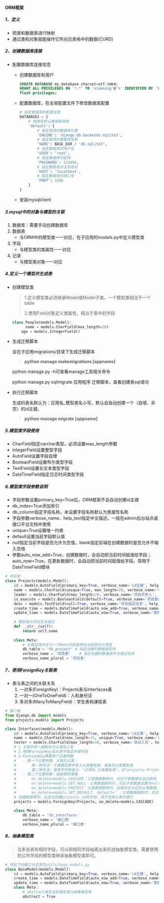 #### ORM框架

##### 1、定义

- 把类和数据表进行映射
- 通过类和对象就能操作它所对应表格中的数据(CURD)

##### 2、创建数据库连接

- 配置数据库连接信息

  - 创建数据库和用户

    ```sql
    CREATE DATABASE my_database charset=utf-8mb4;
    GRANT ALL PRIVILEGES ON `*.*` TO 'xiaoming'@'%' IDENTIFIED BY '123456';
    flush privileges; 
    ```
    
  - 配置数据库，在全局配置文件下修改数据库配置

    ```python
    # 指定数据库的配置信息
    DATABASES = {
        # 使用的默认数据库信息
        'default': {
            # 指定使用的数据库引擎
            'ENGINE': 'django.db.backends.sqlite3',
            # 指定使用的数据库名称
            'NAME': BASE_DIR / 'db.sqlite3',
            # 指定数据库的用户名
            'USER': 'root',
            # 指定数据库的密码
            'PASSWORD': 123456,
            # 指定数据库的主机地址
            'HOST': 'localhost',
            # 指定数据库的端口号
            'PORT': 3306
        }
    }
    ```

  - 安装mysqlclient

##### 3.mysql中的对象与模型的关联

1. 数据库：需要手动创建数据库
2. 数据表
   - 与ORM中的模型类一一对应，在子应用的models.py中定义模型类
3. 字段
   - 与模型类的类属性一一对应
4. 记录
   - 与模型类对象一一对应

##### 4.定义一个模型并生成表

- 创建模型类

  > 1.定义模型类必须继承Model或Model子类，一个模型类相当于一个table
  >
  > 2.使用Field对象定义类属性，相当于表中的字段

  ```python
  class People(models.Model):
    	name = models.CharField(max_length=20)
      age = models.IntegerField()
  ```

- 生成迁移脚本

  会在子应用migrations/目录下生成迁移脚本

  > **python manage makemigrations [appname]**

  python manage.py -h可查看manage工具相关命令

  python manage.py sqlmigrate 应用程序 迁移脚本，查看创建表sql语句

- 执行迁移脚本

  生成的表名默认为：应用名_模型类名小写。默认会自动创建一个（自增、非空）的id主键。

  > **python manage migrate [appname]**

##### 5.模型类字段使用

- CharField指定varchar类型，必须设置max_length参数
- IntegerField设置整型字段
- AutoField设置字段自增
- BooleanField设置布尔类型字段
- TextField设置长文本类型字段
- DateTimeField指定日志时间类型字段

##### 6.模型类字段参数说明

- 字段参数设置primary_key=True后，ORM框架不会自动创建id主键
- db_index=True添加索引
- db_column指定字段名称，未设置字段名称默认为类属性名称
- 字段参数verbose_name、help_text指定中文描述，一般在admin后台站点或接口平台文档中使用
- unique=True设置唯一约束
- default设置当前字段默认值
- null指定当前字段是否允许为空值，blank指定前端在创建数据时是否允许不输入空值
- 参数auto_now_add=True，创建数据时，会自动把当前时间赋值给字段；auto_now=True，在更新数据时，会自动把当前时间赋值给字段。常用于DateTimeField模块

```python
# 项目表
class Projects(models.Model):
    id = models.AutoField(primary_key=True, verbose_name='id主键', help_text='id主键')
    name = models.CharField(unique=True, max_length=20, verbose_name='项目名称', help_text='项目名称')
    leader = models.CharField(max_length=20, verbose_name='项目负责人', help_text='项目负责人')
    is_execute = models.BooleanField(default=True, verbose_name='项目是否开展', help_text='项目是否展开')
    desc = models.TextField(null=True, verbose_name='项目描述信息', help_text='项目描述信息')
    create_time = models.DateTimeField(auto_now_add=True, verbose_name='创建时间', help_text='创建时间')
    update_time = models.DateTimeField(auto_now=True, verbose_name='更新时间', help_text='更新时间')
    
    # 模型类中添加文本描述
    def __str__(self):
    	return self.name
    
    class Meta:
        # 在模型类中定义一个Meta内部类修改当前表的元信息
        db_table = 'tb_project'	# 指定创建的数据表名称
        verbose_name = '项目表'	# 指定创建的数据表中文描述信息
        verbose_name_plural = '项目表'
```

##### 7、使用**ForeignKey**关联表

- 表与表之间的关联关系
  1. 一对多(ForeignKey)：Projects表与Interfaces表
  2. 一对一(OneToOneField)：人和身份证
  3. 多对多(ManyToManyField)：学生表和课程表

```python
# 接口表
from django.db import models
from projects.models import Projects

class Interfaces(models.Model):
    id = models.AutoField(primary_key=True, verbose_name='id主键', help_text='id主键')
    name = models.CharField(max_length=15, unique=True, verbose_name='接口名称', help_text='接口名称')
    tester = models.CharField(max_length=10, verbose_name='测试人员', help_text='测试人员')
    # 1.关联字段一般取名为父类名小写
    # 2.使用ForeignKey在从表中指定外键字段
    # 3.ForeignKey需要两个位置参数
    #	- 第一个位置参数，关联的父表：
    #		第一种写法：子类模型类中导入父类模型类，直接写父类模型类
    #		第二种写法：使用字符串表示，"应用名.父类模型类"。如"projects.Projects"
    #	- 第二个位置参数：级联删除策略
    #		on_delete=models.CASCADE：父表数据删除时，对应子表数据会自动删除
    #		on_delete=models.SET_NULL：父表数据删除时，对应子表数据设置为null
    #		on_delete=models.PROTECT：父表数据删除时，如果存在对应的从表数据，会抛出异常
    #		on_delete=models.SET_DEFAULT, default=''：父表数据删除时，对应子表数据设置为默认值
    # 创建数据表时，会自动创建projects_id的字段，用于存放父表外键只
    projects = models.ForeignKey(Projects, on_delete=models.CASCADE)
    
    class Meta:
        db_table = 'tb_interfaces'
        verbose_name = '接口表'
        verbose_name_plural = '接口表'
```

##### 8、抽象模型类

> 当多张表有相同字段，可以把相同字段抽离出来形成抽象模型类。需要使用到公共字段的模型类继承抽象模型类即可。

```python
# 项目下创建公共资源包utils/base_models.py
class BaseModel(models.Model):
    id = models.AutoField(primary_key=True, verbose_name='id主键', help_text='id主键')
    create_time = models.DateTimeField(auto_now_add=True, verbose_name='创建时间', help_text='创建时间')
    update_time = models.DateTimeField(auto_now=True, verbose_name='更新时间', help_text='更新时间')
    class Meta：
    	# abstract指定当前模型类为抽象模型类
    	abstract = True	
```

